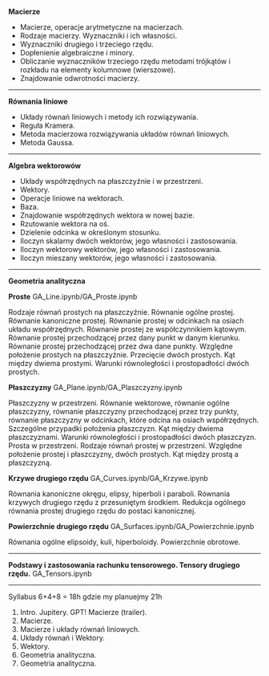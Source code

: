 **Macierze**

* Macierze, operacje arytmetyczne na macierzach.
* Rodzaje macierzy. Wyznaczniki i ich własności.
* Wyznaczniki drugiego i trzeciego rzędu.
* Dopłenienie algebraiczne i minory.
* Obliczanie wyznaczników trzeciego rzędu metodami trójkątów i rozkładu na elementy kolumnowe (wierszowe).
* Znajdowanie odwrotności macierzy.

---

**Równania liniowe**

* Układy równań liniowych i metody ich rozwiązywania.
* Reguła Kramera.
* Metoda macierzowa rozwiązywania układów równań liniowych.
* Metoda Gaussa.

---

**Algebra wektorowów**

* Układy współrzędnych na płaszczyźnie i w przestrzeni.
* Wektory.
* Operacje liniowe na wektorach. 
* Baza. 
* Znajdowanie współrzędnych wektora w nowej bazie. 
* Rzutowanie wektora na oś. 
* Dzielenie odcinka w określonym stosunku.
* Iloczyn skalarny dwóch wektorów, jego własności i zastosowania.
* Iloczyn wektorowy wektorów, jego własności i zastosowania.
* Iloczyn mieszany wektorów, jego własności i zastosowania.

---

**Geometria analityczna**

**Proste** GA_Line.ipynb/GA_Proste.ipynb

Rodzaje równań prostych na płaszczyźnie. Równanie ogólne prostej. Równanie kanoniczne prostej. Równanie prostej w odcinkach na osiach układu współrzędnych. Równanie prostej ze współczynnikiem kątowym. Równanie prostej przechodzącej przez dany punkt w danym kierunku. Równanie prostej przechodzącej przez dwa dane punkty. Względne położenie prostych na płaszczyźnie. Przecięcie dwóch prostych. Kąt między dwiema prostymi. Warunki równoległości i prostopadłości dwóch prostych.


**Płaszczyzny** GA_Plane.ipynb/GA_Plaszczyzny.ipynb

Płaszczyzny w przestrzeni. Równanie wektorowe, równanie ogólne płaszczyzny, równanie płaszczyzny przechodzącej przez trzy punkty, równanie płaszczyzny w odcinkach, które odcina na osiach współrzędnych. Szczególne przypadki położenia płaszczyzn. Kąt między dwiema płaszczyznami. Warunki równoległości i prostopadłości dwóch płaszczyzn. Prosta w przestrzeni. Rodzaje równań prostej w przestrzeni. Względne położenie prostej i płaszczyzny, dwóch prostych. Kąt między prostą a płaszczyzną.

**Krzywe drugiego rzędu** GA_Curves.ipynb/GA_Krzywe.ipynb

Równania kanoniczne okręgu, elipsy, hiperboli i paraboli. Równania krzywych drugiego rzędu z przesuniętym środkiem. Redukcja ogólnego równania prostej drugiego rzędu do postaci kanonicznej.

**Powierzchnie drugiego rzędu** GA_Surfaces.ipynb/GA_Powierzchnie.ipynb

Równania ogólne elipsoidy, kuli, hiperboloidy. 
Powierzchnie obrotowe.

---

**Podstawy i zastosowania rachunku tensorowego. Tensory drugiego rzędu.** GA_Tensors.ipynb

---

Syllabus 6+4+8 = 18h gdzie my planuejmy 21h

1. Intro. Jupitery. GPT! Macierze (trailer).
2. Macierze.
3. Macierze i układy równań liniowych.
4. Układy równań i Wektory.
5. Wektory.
6. Geometria analityczna.
7. Geometria analityczna.

